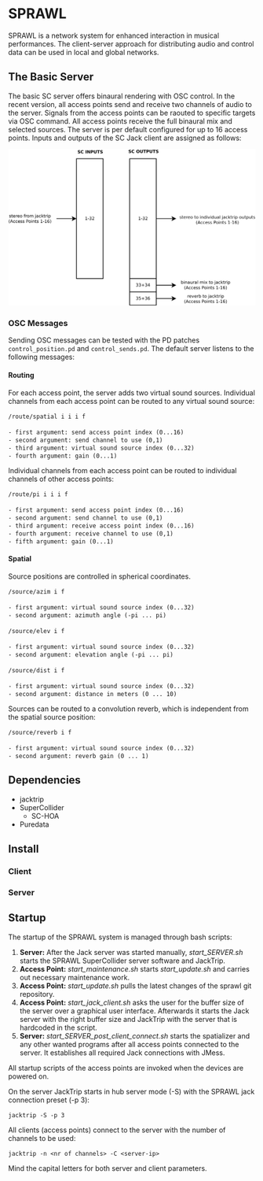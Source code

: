 # SPRAWL


SPRAWL is a network system for enhanced interaction in
musical performances. The client-server approach for distributing
audio and control data can be used in local and global networks.


## The Basic Server


The basic SC server offers binaural rendering with OSC control.
In the recent version, all access points send and receive two
channels of audio to the server. Signals from the access
points can be raouted to specific targets via OSC command.
All access points receive the full binaural mix and selected
sources.
The server is per default configured for up to 16 access points.
Inputs and outputs of the SC Jack client are assigned as follows:

<img src="./graphics/basic_server_connections.png" width="800">

### OSC Messages

Sending OSC messages can be tested with the PD patches
`control_position.pd` and `control_sends.pd`.
The default server listens to the following messages:


#### Routing

For each access point, the server adds two virtual sound sources.
Individual channels from each access point can be routed to any virtual sound source:

    /route/spatial i i i f

    - first argument: send access point index (0...16)
    - second argument: send channel to use (0,1)
    - third argument: virtual sound source index (0...32)
    - fourth argument: gain (0...1)

Individual channels from each access point can be routed
to individual channels of other access points:

    /route/pi i i i f

    - first argument: send access point index (0...16)
    - second argument: send channel to use (0,1)
    - third argument: receive access point index (0...16)
    - fourth argument: receive channel to use (0,1)
    - fifth argument: gain (0...1)


#### Spatial

Source positions are controlled in spherical coordinates.

    /source/azim i f

    - first argument: virtual sound source index (0...32)
    - second argument: azimuth angle (-pi ... pi)

    /source/elev i f

    - first argument: virtual sound source index (0...32)
    - second argument: elevation angle (-pi ... pi)

    /source/dist i f

    - first argument: virtual sound source index (0...32)
    - second argument: distance in meters (0 ... 10)

Sources can be routed to a convolution reverb, which is
independent from the spatial source position:

    /source/reverb i f

    - first argument: virtual sound source index (0...32)
    - second argument: reverb gain (0 ... 1)

## Dependencies

- jacktrip
- SuperCollider
    - SC-HOA
- Puredata

## Install

### Client

### Server

## Startup


The startup of the SPRAWL system is managed through bash scripts:

1. **Server:**
	After the Jack server was started manually, *start_SERVER.sh* starts the SPRAWL SuperCollider server software and JackTrip.
2. **Access Point:**
	*start_maintenance.sh* starts *start_update.sh* and carries out necessary maintenance work.
3. **Access Point:**
	*start_update.sh* pulls the latest changes of the sprawl git repository.
4. **Access Point:**
	*start_jack_client.sh* asks the user for the buffer size of the server over a graphical user interface.
	Afterwards it starts the Jack server with the right buffer size and JackTrip with the server that is hardcoded in the script.
5. **Server:**
	*start_SERVER_post_client_connect.sh* starts the spatializer and any other wanted programs after all access points connected to the server. It establishes all required Jack connections with JMess.


All startup scripts of the access points are invoked when the devices are powered on.

On the server JackTrip starts in hub server mode (-S) with the SPRAWL jack connection preset (-p 3):
```
jacktrip -S -p 3
```

All clients (access points) connect to the server with the number of channels to be used:
```
jacktrip -n <nr of channels> -C <server-ip>
```
Mind the capital letters for both server and client parameters.





